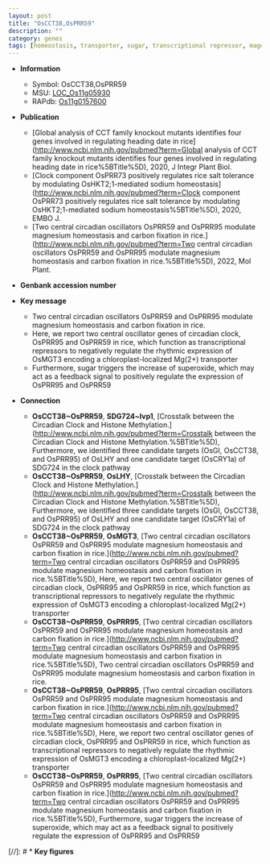 ```yaml
---
layout: post
title: "OsCCT38,OsPRR59"
description: ""
category: genes
tags: [homeostasis, transporter, sugar, transcriptional repressor, magnesium]
---
```


* **Information**  
    + Symbol: OsCCT38,OsPRR59  
    + MSU: [LOC_Os11g05930](http://rice.uga.edu/cgi-bin/ORF_infopage.cgi?orf=LOC_Os11g05930)  
    + RAPdb: [Os11g0157600](http://rapdb.dna.affrc.go.jp/viewer/gbrowse_details/irgsp1?name=Os11g0157600)  

* **Publication**  
    + [Global analysis of CCT family knockout mutants identifies four genes involved in regulating heading date in rice](http://www.ncbi.nlm.nih.gov/pubmed?term=Global analysis of CCT family knockout mutants identifies four genes involved in regulating heading date in rice%5BTitle%5D), 2020, J Integr Plant Biol.
    + [Clock component OsPRR73 positively regulates rice salt tolerance by modulating OsHKT2;1-mediated sodium homeostasis](http://www.ncbi.nlm.nih.gov/pubmed?term=Clock component OsPRR73 positively regulates rice salt tolerance by modulating OsHKT2;1-mediated sodium homeostasis%5BTitle%5D), 2020, EMBO J.
    + [Two central circadian oscillators OsPRR59 and OsPRR95 modulate magnesium homeostasis and carbon fixation in rice.](http://www.ncbi.nlm.nih.gov/pubmed?term=Two central circadian oscillators OsPRR59 and OsPRR95 modulate magnesium homeostasis and carbon fixation in rice.%5BTitle%5D), 2022, Mol Plant.

* **Genbank accession number**  

* **Key message**  
    + Two central circadian oscillators OsPRR59 and OsPRR95 modulate magnesium homeostasis and carbon fixation in rice.
    + Here, we report two central oscillator genes of circadian clock, OsPRR95 and OsPRR59 in rice, which function as transcriptional repressors to negatively regulate the rhythmic expression of OsMGT3 encoding a chloroplast-localized Mg(2+) transporter
    + Furthermore, sugar triggers the increase of superoxide, which may act as a feedback signal to positively regulate the expression of OsPRR95 and OsPRR59

* **Connection**  
    + __OsCCT38~OsPRR59__, __SDG724~lvp1__, [Crosstalk between the Circadian Clock and Histone Methylation.](http://www.ncbi.nlm.nih.gov/pubmed?term=Crosstalk between the Circadian Clock and Histone Methylation.%5BTitle%5D),  Furthermore, we identified three candidate targets (OsGI, OsCCT38, and OsPRR95) of OsLHY and one candidate target (OsCRY1a) of SDG724 in the clock pathway
    + __OsCCT38~OsPRR59__, __OsLHY__, [Crosstalk between the Circadian Clock and Histone Methylation.](http://www.ncbi.nlm.nih.gov/pubmed?term=Crosstalk between the Circadian Clock and Histone Methylation.%5BTitle%5D),  Furthermore, we identified three candidate targets (OsGI, OsCCT38, and OsPRR95) of OsLHY and one candidate target (OsCRY1a) of SDG724 in the clock pathway
    + __OsCCT38~OsPRR59__, __OsMGT3__, [Two central circadian oscillators OsPRR59 and OsPRR95 modulate magnesium homeostasis and carbon fixation in rice.](http://www.ncbi.nlm.nih.gov/pubmed?term=Two central circadian oscillators OsPRR59 and OsPRR95 modulate magnesium homeostasis and carbon fixation in rice.%5BTitle%5D),  Here, we report two central oscillator genes of circadian clock, OsPRR95 and OsPRR59 in rice, which function as transcriptional repressors to negatively regulate the rhythmic expression of OsMGT3 encoding a chloroplast-localized Mg(2+) transporter
    + __OsCCT38~OsPRR59__, __OsPRR95__, [Two central circadian oscillators OsPRR59 and OsPRR95 modulate magnesium homeostasis and carbon fixation in rice.](http://www.ncbi.nlm.nih.gov/pubmed?term=Two central circadian oscillators OsPRR59 and OsPRR95 modulate magnesium homeostasis and carbon fixation in rice.%5BTitle%5D), Two central circadian oscillators OsPRR59 and OsPRR95 modulate magnesium homeostasis and carbon fixation in rice.
    + __OsCCT38~OsPRR59__, __OsPRR95__, [Two central circadian oscillators OsPRR59 and OsPRR95 modulate magnesium homeostasis and carbon fixation in rice.](http://www.ncbi.nlm.nih.gov/pubmed?term=Two central circadian oscillators OsPRR59 and OsPRR95 modulate magnesium homeostasis and carbon fixation in rice.%5BTitle%5D),  Here, we report two central oscillator genes of circadian clock, OsPRR95 and OsPRR59 in rice, which function as transcriptional repressors to negatively regulate the rhythmic expression of OsMGT3 encoding a chloroplast-localized Mg(2+) transporter
    + __OsCCT38~OsPRR59__, __OsPRR95__, [Two central circadian oscillators OsPRR59 and OsPRR95 modulate magnesium homeostasis and carbon fixation in rice.](http://www.ncbi.nlm.nih.gov/pubmed?term=Two central circadian oscillators OsPRR59 and OsPRR95 modulate magnesium homeostasis and carbon fixation in rice.%5BTitle%5D),  Furthermore, sugar triggers the increase of superoxide, which may act as a feedback signal to positively regulate the expression of OsPRR95 and OsPRR59

[//]: # * **Key figures**  


